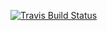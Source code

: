 [![Travis Build Status](https://travis-ci.org/porscheinformatik/clarity-addons.svg?branch=website)](https://travis-ci.org/porscheinformatik/clarity-addons) 